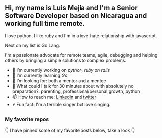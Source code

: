 ## Hi, my name is Luis Mejia and I'm a Senior Software Developer based on Nicaragua and working full time remote.


I love python, I like ruby and I'm in a love-hate relationship with javascript.

Next on my list is Go Lang.

I'm a passionate advocate for remote teams, agile, debugging and helping others by bringing a simple solutions to complex problems.

- 🔭 I’m currently working on *python, ruby on rails*
- 🌱 I’m currently learning *Go*
- 🤔 I’m looking for: both a mentor and a mentee
- 💬 What could I talk for 30 minutes about with absolutely no preparation?: parenting, professional/personal growth, python
- 📫 How to reach me: [Linkedin](https://www.linkedin.com/in/luiscarlosmejia/) and [twitter](https://twitter.com/lcmejia19)
- ⚡ Fun fact: I'm a terrible singer but love singing.

### My favorite repos

👇 I have pinned some of my favorite posts below, take a look 👇
